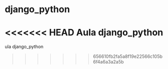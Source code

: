 # django_python
<<<<<<< HEAD
Aula django_python
=======
ula django_python
>>>>>>> 656610fb2fa5a8f19e22566c105b6f4a6a3a2a5b

